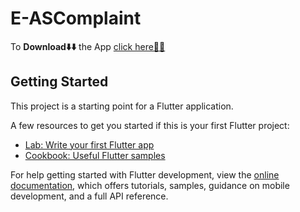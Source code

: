 # E-ASComplaint

To **Download⬇️⬇️** the App [click here📱📱](https://drive.google.com/file/d/1RLSJYw8l48sJK7rJ8ea7uSgru5P_pYrP/view?usp=share_link)   

## Getting Started

This project is a starting point for a Flutter application.

A few resources to get you started if this is your first Flutter project:

- [Lab: Write your first Flutter app](https://docs.flutter.dev/get-started/codelab)
- [Cookbook: Useful Flutter samples](https://docs.flutter.dev/cookbook)

For help getting started with Flutter development, view the
[online documentation](https://docs.flutter.dev/), which offers tutorials,
samples, guidance on mobile development, and a full API reference.
